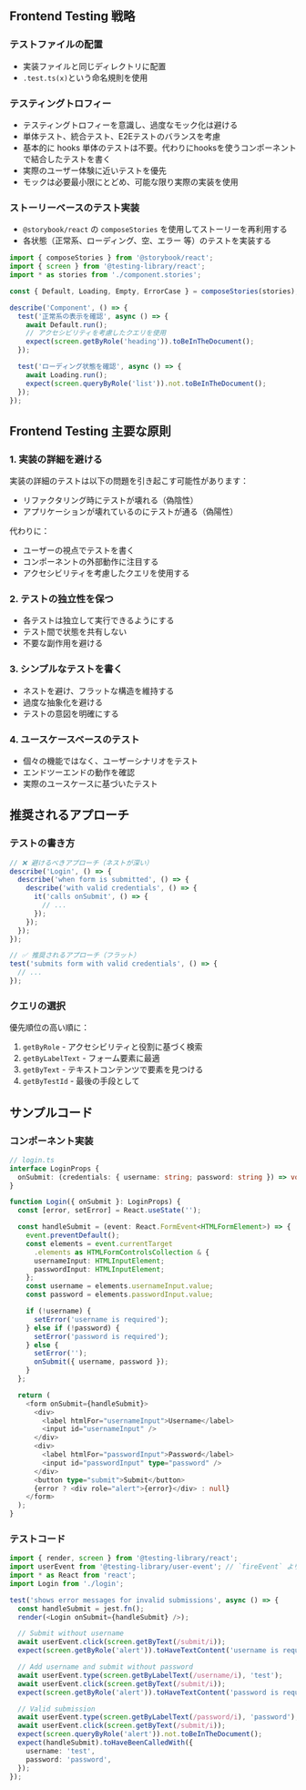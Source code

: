 ## Frontend Testing 戦略

### テストファイルの配置
- 実装ファイルと同じディレクトリに配置
- `.test.ts(x)`という命名規則を使用

### テスティングトロフィー
- テスティングトロフィーを意識し、過度なモック化は避ける
- 単体テスト、統合テスト、E2Eテストのバランスを考慮
- 基本的に hooks 単体のテストは不要。代わりにhooksを使うコンポーネントで結合したテストを書く
- 実際のユーザー体験に近いテストを優先
- モックは必要最小限にとどめ、可能な限り実際の実装を使用

### ストーリーベースのテスト実装

- `@storybook/react` の `composeStories` を使用してストーリーを再利用する
- 各状態（正常系、ローディング、空、エラー 等）のテストを実装する

```typescript
import { composeStories } from '@storybook/react';
import { screen } from '@testing-library/react';
import * as stories from './component.stories';

const { Default, Loading, Empty, ErrorCase } = composeStories(stories);

describe('Component', () => {
  test('正常系の表示を確認', async () => {
    await Default.run();
    // アクセシビリティを考慮したクエリを使用
    expect(screen.getByRole('heading')).toBeInTheDocument();
  });

  test('ローディング状態を確認', async () => {
    await Loading.run();
    expect(screen.queryByRole('list')).not.toBeInTheDocument();
  });
});
```

## Frontend Testing 主要な原則

### 1. 実装の詳細を避ける

実装の詳細のテストは以下の問題を引き起こす可能性があります：

- リファクタリング時にテストが壊れる（偽陰性）
- アプリケーションが壊れているのにテストが通る（偽陽性）

代わりに：

- ユーザーの視点でテストを書く
- コンポーネントの外部動作に注目する
- アクセシビリティを考慮したクエリを使用する

### 2. テストの独立性を保つ

- 各テストは独立して実行できるようにする
- テスト間で状態を共有しない
- 不要な副作用を避ける

### 3. シンプルなテストを書く

- ネストを避け、フラットな構造を維持する
- 過度な抽象化を避ける
- テストの意図を明確にする

### 4. ユースケースベースのテスト

- 個々の機能ではなく、ユーザーシナリオをテスト
- エンドツーエンドの動作を確認
- 実際のユースケースに基づいたテスト

## 推奨されるアプローチ

### テストの書き方

```typescript
// ❌ 避けるべきアプローチ（ネストが深い）
describe('Login', () => {
  describe('when form is submitted', () => {
    describe('with valid credentials', () => {
      it('calls onSubmit', () => {
        // ...
      });
    });
  });
});

// ✅ 推奨されるアプローチ（フラット）
test('submits form with valid credentials', () => {
  // ...
});
```

### クエリの選択

優先順位の高い順に：

1. `getByRole` - アクセシビリティと役割に基づく検索
2. `getByLabelText` - フォーム要素に最適
3. `getByText` - テキストコンテンツで要素を見つける
4. `getByTestId` - 最後の手段として

## サンプルコード

### コンポーネント実装

```typescript
// login.ts
interface LoginProps {
  onSubmit: (credentials: { username: string; password: string }) => void;
}

function Login({ onSubmit }: LoginProps) {
  const [error, setError] = React.useState('');

  const handleSubmit = (event: React.FormEvent<HTMLFormElement>) => {
    event.preventDefault();
    const elements = event.currentTarget
      .elements as HTMLFormControlsCollection & {
      usernameInput: HTMLInputElement;
      passwordInput: HTMLInputElement;
    };
    const username = elements.usernameInput.value;
    const password = elements.passwordInput.value;

    if (!username) {
      setError('username is required');
    } else if (!password) {
      setError('password is required');
    } else {
      setError('');
      onSubmit({ username, password });
    }
  };

  return (
    <form onSubmit={handleSubmit}>
      <div>
        <label htmlFor="usernameInput">Username</label>
        <input id="usernameInput" />
      </div>
      <div>
        <label htmlFor="passwordInput">Password</label>
        <input id="passwordInput" type="password" />
      </div>
      <button type="submit">Submit</button>
      {error ? <div role="alert">{error}</div> : null}
    </form>
  );
}
```

### テストコード

```typescript
import { render, screen } from '@testing-library/react';
import userEvent from '@testing-library/user-event'; // `fireEvent` より `userEvent`を優先する
import * as React from 'react';
import Login from './login';

test('shows error messages for invalid submissions', async () => {
  const handleSubmit = jest.fn();
  render(<Login onSubmit={handleSubmit} />);

  // Submit without username
  await userEvent.click(screen.getByText(/submit/i));
  expect(screen.getByRole('alert')).toHaveTextContent('username is required');

  // Add username and submit without password
  await userEvent.type(screen.getByLabelText(/username/i), 'test');
  await userEvent.click(screen.getByText(/submit/i));
  expect(screen.getByRole('alert')).toHaveTextContent('password is required');

  // Valid submission
  await userEvent.type(screen.getByLabelText(/password/i), 'password');
  await userEvent.click(screen.getByText(/submit/i));
  expect(screen.queryByRole('alert')).not.toBeInTheDocument();
  expect(handleSubmit).toHaveBeenCalledWith({
    username: 'test',
    password: 'password',
  });
});
```